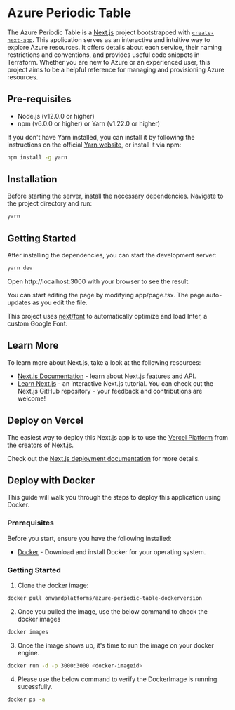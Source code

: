 # Azure Periodic Table

The Azure Periodic Table is a [Next.js](https://nextjs.org/) project bootstrapped with [`create-next-app`](https://github.com/vercel/next.js/tree/canary/packages/create-next-app). This application serves as an interactive and intuitive way to explore Azure resources. It offers details about each service, their naming restrictions and conventions, and provides useful code snippets in Terraform. Whether you are new to Azure or an experienced user, this project aims to be a helpful reference for managing and provisioning Azure resources.

## Pre-requisites

- Node.js (v12.0.0 or higher)
- npm (v6.0.0 or higher) or Yarn (v1.22.0 or higher)

If you don't have Yarn installed, you can install it by following the instructions on the official [Yarn website](https://classic.yarnpkg.com/en/docs/install), or install it via npm:

```bash
npm install -g yarn
```

## Installation

Before starting the server, install the necessary dependencies. Navigate to the project directory and run:

```bash
yarn
```

## Getting Started

After installing the dependencies, you can start the development server:

```bash
yarn dev
```

Open http://localhost:3000 with your browser to see the result.

You can start editing the page by modifying app/page.tsx. The page auto-updates as you edit the file.

This project uses [next/font](https://nextjs.org/docs/pages/building-your-application/optimizing/fonts) to automatically optimize and load Inter, a custom Google Font.

## Learn More

To learn more about Next.js, take a look at the following resources:

- [Next.js Documentation](https://nextjs.org/docs) - learn about Next.js features and API.
- [Learn Next.js](https://nextjs.org/learn/foundations/about-nextjs) - an interactive Next.js tutorial.
  You can check out the Next.js GitHub repository - your feedback and contributions are welcome!

## Deploy on Vercel

The easiest way to deploy this Next.js app is to use the [Vercel Platform](https://vercel.com/new?utm_medium=default-template&filter=next.js&utm_source=create-next-app&utm_campaign=create-next-app-readme) from the creators of Next.js.

Check out the [Next.js deployment documentation](https://nextjs.org/docs/pages/building-your-application/deploying) for more details.

## Deploy with Docker

This guide will walk you through the steps to deploy this application using Docker.

### Prerequisites

Before you start, ensure you have the following installed:

- [Docker](https://docs.docker.com/engine/install/) - Download and install Docker for your operating system.

### Getting Started

1. Clone the docker image:

```bash
docker pull onwardplatforms/azure-periodic-table-dockerversion
```
2. Once you pulled the image, use the below command to check the docker images

```bash
docker images
```
3. Once the image shows up, it's time to run the image on your docker engine.

```bash
docker run -d -p 3000:3000 <docker-imageid>
```
4. Please use the below command to verify the DockerImage is running sucessfully.

```bash
docker ps -a
```
